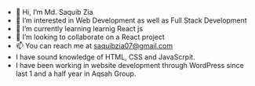 - 👋 Hi, I’m Md. Saquib Zia
- 👀 I’m interested in Web Development as well as Full Stack Development
- 🌱 I’m currently learning learnig React js
- 💞️ I’m looking to collaborate on a React project
- 📫 You can reach me at saquibzia07@gmail.com
- I have sound knowledge of HTML, CSS and JavaScrpit.
- I have been working in website development through WordPress since last 1 and a half year in Aqsah Group.

